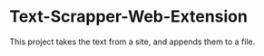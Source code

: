 # Text-Scrapper-Web-Extension
This project takes the text from a site, and appends them to a file. 
